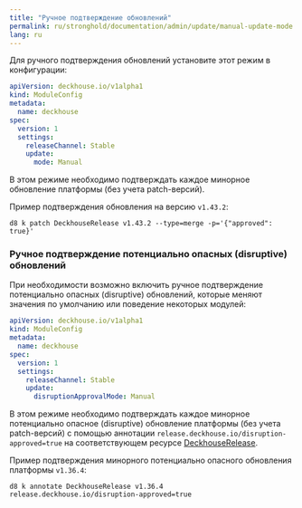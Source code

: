 ```yaml
---
title: "Ручное подтверждение обновлений"
permalink: ru/stronghold/documentation/admin/update/manual-update-mode.html
lang: ru
---
```


Для ручного подтверждения обновлений установите этот режим в конфигурации:

```yaml
apiVersion: deckhouse.io/v1alpha1
kind: ModuleConfig
metadata:
  name: deckhouse
spec:
  version: 1
  settings:
    releaseChannel: Stable
    update:
      mode: Manual
```

В этом режиме необходимо подтверждать каждое минорное обновление платформы (без учета patch-версий).

Пример подтверждения обновления на версию `v1.43.2`:

```shell
d8 k patch DeckhouseRelease v1.43.2 --type=merge -p='{"approved": true}'
```

### Ручное подтверждение потенциально опасных (disruptive) обновлений

При необходимости возможно включить ручное подтверждение потенциально опасных (disruptive) обновлений, которые меняют значения по умолчанию или поведение некоторых модулей:

```yaml
apiVersion: deckhouse.io/v1alpha1
kind: ModuleConfig
metadata:
  name: deckhouse
spec:
  version: 1
  settings:
    releaseChannel: Stable
    update:
      disruptionApprovalMode: Manual
```

В этом режиме необходимо подтверждать каждое минорное потенциально опасное (disruptive) обновление платформы (без учета patch-версий) с помощью аннотации `release.deckhouse.io/disruption-approved=true` на соответствующем ресурсе [DeckhouseRelease](../../../reference/cr/deckhouserelease.html).

Пример подтверждения минорного потенциально опасного обновления платформы `v1.36.4`:

```shell
d8 k annotate DeckhouseRelease v1.36.4 release.deckhouse.io/disruption-approved=true
```
